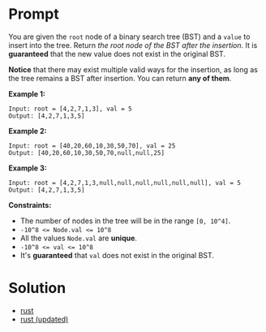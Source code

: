 # Prompt
You are given the `root` node of a binary search tree (BST) and a `value` to insert into the tree. Return _the root node of the BST after the insertion_. It is **guaranteed** that the new value does not exist in the original BST.

**Notice** that there may exist multiple valid ways for the insertion, as long as the tree remains a BST after insertion. You can return **any of them**.

**Example 1:**
```
Input: root = [4,2,7,1,3], val = 5
Output: [4,2,7,1,3,5]
```

**Example 2:**
```
Input: root = [40,20,60,10,30,50,70], val = 25
Output: [40,20,60,10,30,50,70,null,null,25]
```

**Example 3:**
```
Input: root = [4,2,7,1,3,null,null,null,null,null,null], val = 5
Output: [4,2,7,1,3,5]
```

**Constraints:**
* The number of nodes in the tree will be in the range `[0, 10^4]`.
* `-10^8 <= Node.val <= 10^8`
* All the values `Node.val` are **unique**.
* `-10^8 <= val <= 10^8`
* It's **guaranteed** that `val` does not exist in the original BST.

# Solution
* [rust](insert_into_a_binary_search_tree.rs)
* [rust (updated)](insert_into_a_binary_search_tree_updated.rs)
